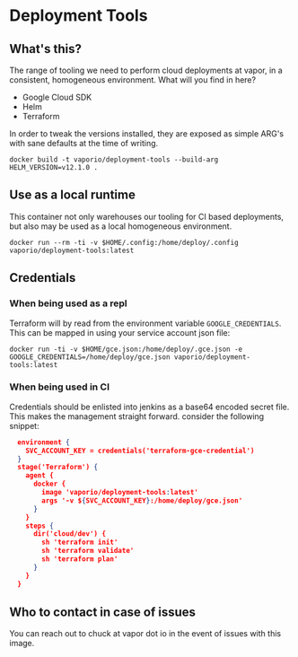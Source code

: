 # Deployment Tools

## What's this?

The range of tooling we need to perform cloud deployments at vapor, in a
consistent, homogeneous environment. What will you find in here?

- Google Cloud SDK
- Helm
- Terraform


In order to tweak the versions installed, they are exposed as simple ARG's with
sane defaults at the time of writing.


```shell
docker build -t vaporio/deployment-tools --build-arg HELM_VERSION=v12.1.0 .
```

## Use as a local runtime

This container not only warehouses our tooling for CI based deployments, but
also may be used as a local homogeneous environment. 

```
docker run --rm -ti -v $HOME/.config:/home/deploy/.config vaporio/deployment-tools:latest
```

## Credentials

### When being used as a repl

Terraform will by read from the environment variable `GOOGLE_CREDENTIALS`. This
can be mapped in using your service account json file:

```console
docker run -ti -v $HOME/gce.json:/home/deploy/.gce.json -e GOOGLE_CREDENTIALS=/home/deploy/gce.json vaporio/deployment-tools:latest
```

### When being used in CI

Credentials should be enlisted into jenkins as a base64 encoded secret file. This
makes the management straight forward. consider the following snippet:

```json
  environment {
    SVC_ACCOUNT_KEY = credentials('terraform-gce-credential')
  }
  stage('Terraform') {
    agent {
      docker { 
        image 'vaporio/deployment-tools:latest'
        args '-v ${SVC_ACCOUNT_KEY}:/home/deploy/gce.json'
      }
    }
    steps {
      dir('cloud/dev') {
        sh 'terraform init'
        sh 'terraform validate'
        sh 'terraform plan'
      }
    }
  }
```


## Who to contact in case of issues

You can reach out to chuck at vapor dot io in the event of issues with this image.

